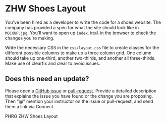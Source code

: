 # ZHW Shoes Layout

You've been hired as a developer to write the code for a shoes website. The company has provided a spec for what the site should look like in `MOCKUP.jpg`. You'll want to open up `index.html` in the browser to check the changes you're making.

Write the necessary CSS in the `css/layout.css` file to create classes for the different possible columns to make up a three column grid. One column should take up one-third, another two-thirds, and another all three-thirds. Make use of clearfix and clear to avoid issues.

## Does this need an update?

Please open a [GitHub issue](https://github.com/learn-co-curriculum/phrg-hs-zhw-shoes-layout/issues) or [pull-request](https://github.com/learn-co-curriculum/phrg-hs-zhw-shoes-layout/pulls). Provide a detailed description that explains the issue you have found or the change you are proposing. Then "@" mention your instructor on the issue or pull-request, and send them a link via Connect.

<p data-visibility='hidden'>PHRG ZHW Shoes Layout</p>
